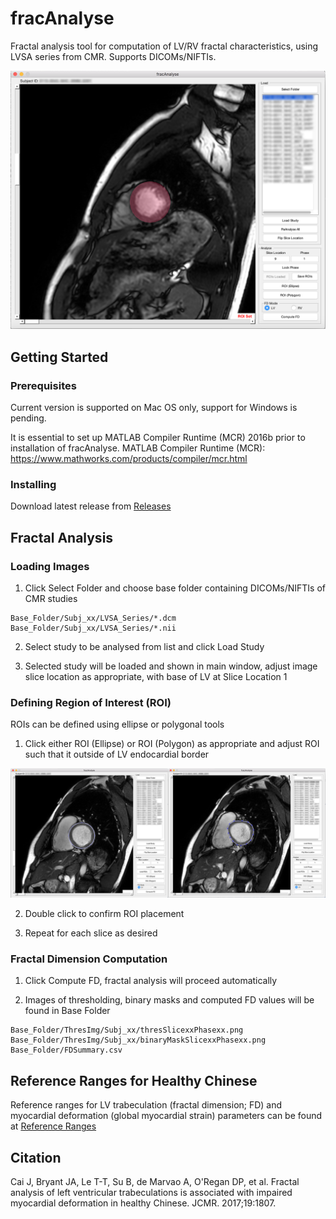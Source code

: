 # fracAnalyse

Fractal analysis tool for computation of LV/RV fractal characteristics, using LVSA series from CMR. Supports DICOMs/NIFTIs.

![Overview](/images/imageOverview.png?raw=true)

## Getting Started

### Prerequisites

Current version is supported on Mac OS only, support for Windows is pending.

It is essential to set up MATLAB Compiler Runtime (MCR) 2016b prior to installation of fracAnalyse.
MATLAB Compiler Runtime (MCR): https://www.mathworks.com/products/compiler/mcr.html

### Installing

Download latest release from [Releases](https://github.com/UK-Digital-Heart-Project/fracAnalyse/releases)

## Fractal Analysis

### Loading Images

1. Click Select Folder and choose base folder containing DICOMs/NIFTIs of CMR studies

```
Base_Folder/Subj_xx/LVSA_Series/*.dcm
Base_Folder/Subj_xx/LVSA_Series/*.nii
```

2. Select study to be analysed from list and click Load Study

3. Selected study will be loaded and shown in main window, adjust image slice location as appropriate, with base of LV at Slice Location 1

### Defining Region of Interest (ROI)

ROIs can be defined using ellipse or polygonal tools

1. Click either ROI (Ellipse) or ROI (Polygon) as appropriate and adjust ROI such that it outside of LV endocardial border 

![ROI (Ellipse)](/images/imageROI.png?raw=true)

2. Double click to confirm ROI placement

3. Repeat for each slice as desired

### Fractal Dimension Computation

1. Click Compute FD, fractal analysis will proceed automatically

2. Images of thresholding, binary masks and computed FD values will be found in Base Folder

```
Base_Folder/ThresImg/Subj_xx/thresSlicexxPhasexx.png
Base_Folder/ThresImg/Subj_xx/binaryMaskSlicexxPhasexx.png
Base_Folder/FDSummary.csv
```

## Reference Ranges for Healthy Chinese

Reference ranges for LV trabeculation (fractal dimension; FD) and myocardial deformation (global myocardial strain) parameters can be found at [Reference Ranges](refranges/)

## Citation
Cai J, Bryant JA, Le T-T, Su B, de Marvao A, O'Regan DP, et al. Fractal analysis of left ventricular trabeculations is associated with impaired myocardial deformation in healthy Chinese. JCMR. 2017;19:1807. 
